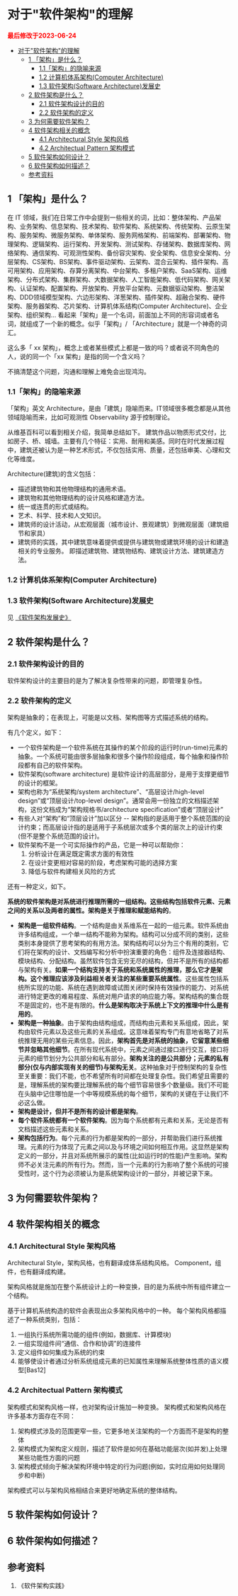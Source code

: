 # 对于"软件架构"的理解

<strong><font color="red">最后修改于2023-06-24</font></strong>

- [对于"软件架构"的理解](#对于软件架构的理解)
  - [1 「架构」是什么？](#1-架构是什么)
    - [1.1「架构」的隐喻来源](#11架构的隐喻来源)
    - [1.2 计算机体系架构(Computer Architecture)](#12-计算机体系架构computer-architecture)
    - [1.3 软件架构(Software Architecture)发展史](#13-软件架构software-architecture发展史)
  - [2 软件架构是什么？](#2-软件架构是什么)
    - [2.1 软件架构设计的目的](#21-软件架构设计的目的)
    - [2.2 软件架构的定义](#22-软件架构的定义)
  - [3 为何需要软件架构？](#3-为何需要软件架构)
  - [4 软件架构相关的概念](#4-软件架构相关的概念)
    - [4.1 Architectural Style 架构风格](#41-architectural-style-架构风格)
    - [4.2 Architectual Pattern 架构模式](#42-architectual-pattern-架构模式)
  - [5 软件架构如何设计？](#5-软件架构如何设计)
  - [6 软件架构如何描述？](#6-软件架构如何描述)
  - [参考资料](#参考资料)


## 1 「架构」是什么？
在 IT 领域，我们在日常工作中会提到一些相关的词，比如：整体架构、产品架构、业务架构、信息架构、技术架构、软件架构、系统架构、传统架构、云原生架构、服务架构、微服务架构、单体架构、服务网格架构、前端架构、部署架构、物理架构、逻辑架构、运行架构、开发架构、测试架构、存储架构、数据库架构、网络架构、通信架构、可观测性架构、备份容灾架构、安全架构、信息安全架构、分层架构、CS架构、BS架构、事件驱动架构、云架构、混合云架构、插件架构、高可用架构、应用架构、存算分离架构、中台架构、多租户架构、SaaS架构、运维架构、分布式架构、集群架构、大数据架构、人工智能架构、低代码架构、网关架构、认证架构、配置架构、开放架构、开放平台架构、元数据驱动架构、整洁架构、DDD领域模型架构、六边形架构、洋葱架构、插件架构、超融合架构、硬件架构、服务器架构、芯片架构、计算机体系结构(Computer Architecture)、企业架构、组织架构...
看起来「架构」是一个名词，前面加上不同的形容词或者名词，就组成了一个新的概念。似乎「架构」/ 「Architecture」就是一个神奇的词汇。

这么多「 xx 架构」，概念上或者某些模式上都是一致的吗？或者说不同角色的人，说的同一个「xx 架构」是指的同一个含义吗？

不搞清楚这个问题，沟通和理解上难免会出现鸿沟。

### 1.1「架构」的隐喻来源
「架构」英文 Architecture，是由「建筑」隐喻而来。IT领域很多概念都是从其他领域隐喻而来，比如可观测性 Observability 源于控制理论。

从维基百科可以看到相关介绍，我简单总结如下。
建筑作品以物质形式交付，比如房子、桥、城墙。主要有几个特征：实用、耐用和美感。同时在时代发展过程中，建筑还被认为是一种艺术形式，不仅包括实用、质量，还包括审美、心理和文化等维度。

Architecture(建筑)的含义包括：
* 描述建筑物和其他物理结构的通用术语。
* 建筑物和其他物理结构的设计风格和建造方法。
* 统一或连贯的形式或结构。
* 艺术、科学、技术和人文知识。
* 建筑师的设计活动，从宏观层面（城市设计、景观建筑）到微观层面（建筑细节和家具）
* 建筑师的实践，其中建筑意味着提供或提供与建筑物或建筑环境的设计和建造相关的专业服务。
即描述建筑物、建筑物结构、建筑设计方法、建筑建造方法。

### 1.2 计算机体系架构(Computer Architecture)

### 1.3 软件架构(Software Architecture)发展史
见 [《软件架构发展史》](./timelines/software-architecture-timeline.md)

## 2 软件架构是什么？
### 2.1 软件架构设计的目的
软件架构设计的主要目的是为了解决复杂性带来的问题，即管理复杂性。

### 2.2 软件架构的定义
架构是抽象的；在表现上，可能是以文档、架构图等方式描述系统的结构。

有几个定义，如下：
* 一个软件架构是一个软件系统在其操作的某个阶段的运行时(run-time)元素的抽象。一个系统可能由很多层抽象和很多个操作阶段组成，每个抽象和操作阶段都有自己的软件架构。
* 软件架构(software architecture) 是软件设计的高层部分，是用于支撑更细节的设计的框架。
* 架构也称为“系统架构/system architecture”、“高层设计/high-level design”或“顶层设计/top-level design”。通常会用一份独立的文档描述架构，这份文档成为“架构规格书/architecture specification”或者“顶层设计”
* 有些人对“架构”和“顶层设计”加以区分 -- 架构指的是适用于整个系统范围的设计约束；而高层设计指的是适用于子系统层次或多个类的层次上的设计约束(但不是整个系统范围的设计)。
* 软件架构不是一个可实际操作的产品，它是一种可以帮助你：
  1. 分析设计在满足既定需求方面的有效性
  2. 在设计变更相对容易的阶段，考虑架构可能的选择方案
  3. 降低与软件构建相关风险的方式

还有一种定义，如下。

**系统的软件架构是对系统进行推理所需的一组结构。这些结构包括软件元素、元素之间的关系以及两者的属性。架构是关于推理和赋能结构的**。
* **架构是一组软件结构**。一个结构是由关系维系在一起的一组元素。软件系统由许多结构组成，一个单一结构不能称为架构。结构可以分成不同的类别，这些类别本身提供了思考架构的有用方法。架构结构可以分为三个有用的类别，它们将在架构的设计、文档编写和分析中扮演重要的角色：组件及连接器结构、模块结构、分配结构。虽然软件包含无穷无尽的结构，但并不是所有的结构都与架构有关。**如果一个结构支持关于系统和系统属性的推理，那么它才是架构。这个推理应该涉及利益相关者关注的某些重要系统属性**。这些属性包括系统所实现的功能、系统在遇到故障或试图关闭时保持有效操作的能力、对系统进行特定更改的难易程度、系统对用户请求的响应能力等。架构结构的集合既不是固定的，也不是有限的。**什么是架构取决于系统上下文的推理中什么是有用的**。
* **架构是一种抽象**。由于架构由结构组成，而结构由元素和关系组成，因此，架构由软件元素以及这些元素的关系组成。这意味着架构专门有意地省略了对系统推理无用的某些元素信息。因此，**架构首先是对系统的抽象，它留意某些细节并忽略其他细节**。在所有现代系统中，元素之间通过接口进行交互，接口将元素的细节划分为公共部分和私有部分。**架构关注的是公共部分；元素的私有部分(仅与内部实现有关的细节)与架构无关**。这种抽象对于控制架构的复杂性至关重要：我们不能，也不希望所有时间都在处理复杂性。我们希望且需要的是，理解系统的架构要比理解系统的每个细节容易很多个数量级。我们不可能在头脑中记住哪怕是一个中等规模系统的每个细节，架构的关键在于让我们不必这么做。
* **架构是设计，但并不是所有的设计都是架构**。
* **每个软件系统都有一个软件架构**。因为每个系统都有元素和关系，无论是否有文档描述这些元素和关系。
* **架构包括行为**。每个元素的行为都是架构的一部分，并帮助我们进行系统推理。元素的行为体现了元素之间以及与环境之间如何相互作用。这显然是架构定义的一部分，并且对系统所展示的属性(比如运行时的性能)产生影响。架构师不必关注元素的所有行为。然而，当一个元素的行为影响了整个系统的可接受性时，这个行为必须被认为是系统架构设计的一部分，并被记录下来。

## 3 为何需要软件架构？

## 4 软件架构相关的概念
### 4.1 Architectural Style 架构风格
Architectural Style，架构风格，也有翻译成体系结构风格。
Component，组件，也有翻译成构建。

架构风格就是施加在整个系统设计上的一种变换，目的是为系统中所有组件建立一个结构。

基于计算机系统构造的软件会表现出众多架构风格中的一种。
每个架构风格都描述了一种系统类别，包括：
1. 一组执行系统所需功能的组件(例如，数据库、计算模块)
2. 一组实现组件间“通信、合作和协调”的连接件
3. 定义组件如何集成为系统的约束
4. 能够使设计者通过分析系统组成元素的已知属性来理解系统整体性质的语义模型[Bas12]

### 4.2 Architectual Pattern 架构模式
架构模式和架构风格一样，也对架构设计施加一种变换。
架构模式和架构风格在许多基本方面存在不同：
1. 架构模式涉及的范围更窄一些，它更多地关注架构的一个方面而不是架构的整体
2. 架构模式为架构定义规则，描述了软件是如何在基础功能层次(如并发)上处理某些功能性方面的问题
3. 架构模式倾向于解决架构环境中特定的行为问题(例如，实时应用如何处理同步和中断)

架构模式可以与架构风格相结合来更好地确定系统的整体结构。

## 5 软件架构如何设计？

## 6 软件架构如何描述？

## 参考资料
1. 《软件架构实践》